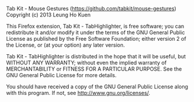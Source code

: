 Tab Kit - Mouse Gestures (https://github.com/tabkit/mouse-gestures)
Copyright (c) 2013 Leung Ho Kuen

This Firefox extension, Tab Kit - TabHighlighter, is free software; you can
redistribute it and/or modify it under the terms of the GNU
General Public License as published by the Free Software
Foundation; either version 2 of the License, or (at your
option) any later version.

Tab Kit - TabHighlighter is distributed in the hope that it will be useful,
but WITHOUT ANY WARRANTY; without even the implied warranty of
MERCHANTABILITY or FITNESS FOR A PARTICULAR PURPOSE.  See the
GNU General Public License for more details.

You should have received a copy of the GNU General Public License
along with this program.  If not, see <http://www.gnu.org/licenses/>.
